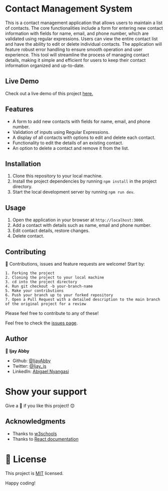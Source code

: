 # Contact Management System

This is a contact management application that allows users to maintain a list of contacts. The core functionalities include a form for entering new contact information with fields for name, email, and phone number, which are validated using regular expressions. Users can view the entire contact list and have the ability to edit or delete individual contacts. The application will feature robust error handling to ensure smooth operation and user experience. This tool will streamline the process of managing contact details, making it simple and efficient for users to keep their contact information organized and up-to-date.


## Live Demo

Check out a live demo of this project [here.](https://ijayabby.github.io/Contact-managemet-system/)

## Features

- A form to add new contacts with fields for name, email, and phone number.
- Validation of inputs using Regular Expressions.
- A display of all contacts with options to edit and delete each contact.
- Functionality to edit the details of an existing contact.
- An option to delete a contact and remove it from the list.

## Installation

1. Clone this repository to your local machine.
2. Install the project dependencies by running `npm install` in the project directory.
3. Start the local development server by running `npm run dev`.

## Usage

1. Open the application in your browser at `http://localhost:3000`.
2. Add a contact with details such as name, email and phone number.
3. Edit contact details, restore changes.
4. Delete contact.

## Contributing

:handshake: Contributions, issues and feature requests are welcome!
Start by:

    1. Forking the project
    2. Cloning the project to your local machine
    3. cd into the project directory
    4. Run git checkout -b your-branch-name
    5. Make your contributions
    6. Push your branch up to your forked repository
    7. Open a Pull Request with a detailed description to the main branch of the original project for a review

Please feel free to contribute to any of these!

Feel free to check the [issues page](https://github.com/IjayAbby/Contact-managemet-system/issues).

## Author

👤 **Ijay Abby**

- Github: [@IjayAbby](https://github.com/IjayAbby)
- Twitter: [@Ijay_js](https://twitter.com/Ijay_js)
- LinkedIn: [Abigael Nyangasi](https://www.linkedin.com/in/ijayabby4/)

# Show your support

Give a :star2: if you like this project! :blush:

## Acknowledgments

- Thanks to [w3schools](https://react.dev/)
- Thanks to [React documentation](https://react.dev/)
# 📝 License

This project is [MIT](https://github.com/IjayAbby/Contact-managemet-system/blob/main/LICENSE) licensed.

Happy coding!